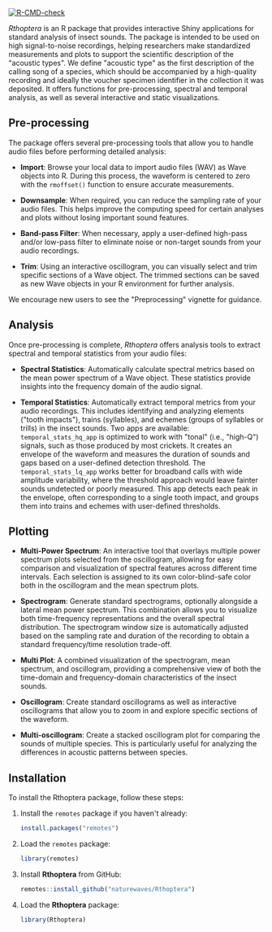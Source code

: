 <!-- badges: start -->
[![R-CMD-check](https://github.com/naturewaves/Rthoptera/actions/workflows/R-CMD-check.yaml/badge.svg)](https://github.com/naturewaves/Rthoptera/actions/workflows/R-CMD-check.yaml)
<!-- badges: end -->

*Rthoptera* is an R package that provides interactive Shiny applications 
for standard analysis of insect sounds. The package is intended to be used 
on high signal-to-noise recordings, helping researchers make standardized 
measurements and plots to support the scientific description of the "acoustic types".
We define "acoustic type" as the first description of the calling song of a species,
which should be accompanied by a high-quality recording and ideally the voucher specimen
identifier in the collection it was deposited.
It offers functions for pre-processing, spectral and temporal analysis, as well as 
several interactive and static visualizations.

## Pre-processing

The package offers several pre-processing tools that allow you to handle audio 
files before performing detailed analysis:

- **Import**: Browse your local data to import audio files (WAV) as Wave objects 
into R. During this process, the waveform is centered to zero with the `rmoffset()`
function to ensure accurate measurements. 
  
- **Downsample**: When required, you can reduce the sampling rate of your audio 
files. This helps improve the computing speed for certain analyses and plots 
without losing important sound features. 
  
- **Band-pass Filter**: When necessary, apply a user-defined high-pass and/or 
low-pass filter to eliminate noise or non-target sounds from your audio recordings. 
  
- **Trim**: Using an interactive oscillogram, you can visually select and trim 
specific sections of a Wave object. The trimmed sections can be saved as new Wave 
objects in your R environment for further analysis.

We encourage new users to see the "Preprocessing" vignette for guidance.

## Analysis
Once pre-processing is complete, *Rthoptera* offers analysis tools to extract 
spectral and temporal statistics from your audio files:

- **Spectral Statistics**: Automatically calculate spectral metrics based on the 
mean power spectrum of a Wave object. These statistics provide insights into the 
frequency domain of the audio signal.

- **Temporal Statistics**: Automatically extract temporal metrics from your audio recordings. 
This includes identifying and analyzing elements ("tooth impacts"), trains (syllables), 
and echemes (groups of syllables or trills) in the insect sounds. Two apps are available: 
`temporal_stats_hq_app` is optimized to work with "tonal" (i.e., "high-Q") signals, 
such as those produced by most crickets. It creates an envelope of the waveform and 
measures the duration of sounds and gaps based on a user-defined detection threshold. 
The  `temporal_stats_lq_app` works better for broadband calls with wide amplitude variability, 
where the threshold approach would leave fainter sounds undetected or poorly measured. 
This app detects each peak in the envelope, often corresponding to a single tooth impact, 
and groups them into trains and echemes with user-defined thresholds. 

## Plotting

- **Multi-Power Spectrum**: An interactive tool that overlays multiple power 
spectrum plots selected from the oscillogram, allowing for easy comparison and 
visualization of spectral features across different time intervals. Each selection
is assigned to its own color-blind-safe color both in the oscillogram and the 
mean spectrum plots. 

- **Spectrogram**: Generate standard spectrograms, optionally alongside a lateral 
mean power spectrum. This combination allows you to visualize both time-frequency 
representations and the overall spectral distribution. The spectrogram window size 
is automatically adjusted based on the sampling rate and duration of the recording 
to obtain a standard frequency/time resolution trade-off. 

- **Multi Plot**: A combined visualization of the spectrogram, mean spectrum, and 
oscillogram, providing a comprehensive view of both the time-domain and frequency-domain 
characteristics of the insect sounds.

- **Oscillogram**: Create standard oscillograms as well as interactive oscillograms 
that allow you to zoom in and explore specific sections of the waveform.

- **Multi-oscillogram**: Create a stacked oscillogram plot for comparing the sounds 
of multiple species. This is particularly useful for analyzing the differences in 
acoustic patterns between species.

## Installation
To install the Rthoptera package, follow these steps:

1. Install the `remotes` package if you haven't already:

    ```r
    install.packages("remotes")
    ```

2. Load the `remotes` package:

    ```r
    library(remotes)
    ```

3. Install **Rthoptera** from GitHub:

    ```r
    remotes::install_github("naturewaves/Rthoptera")
    ```

4. Load the **Rthoptera** package:

    ```r
    library(Rthoptera)
    ```

